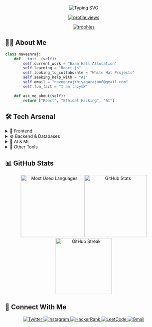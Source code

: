 <div align="center">
  <img src="https://readme-typing-svg.herokuapp.com?font=Fira+Code&size=32&duration=3000&pause=1000&color=0E75B6&center=true&vCenter=true&width=600&height=100&lines=Hi+I'm+Naveenraj+Thiyagarajan;White+Hat+Enthusiast;Developer+%7C+Ethical+Hacker+%7C+AI+Explorer" alt="Typing SVG" />
  
  <p>
    <a href="https://komarev.com/ghpvc/?username=navi-04"><img src="https://komarev.com/ghpvc/?username=navi-04&label=Profile%20views&color=0e75b6&style=flat" alt="profile views"></a>
  </p>
  
  <a href="https://github.com/ryo-ma/github-profile-trophy">
    <img src="https://github-profile-trophy.vercel.app/?username=navi-04&theme=darkhub&row=1&column=6" alt="trophies" />
  </a>
</div>

## 🧑‍💻 About Me

```python
class Naveenraj:
    def __init__(self):
        self.current_work = "Exam Hall Allocation"
        self.learning = "React.js"
        self.looking_to_collaborate = "White Hat Projects"
        self.seeking_help_with = "AI"
        self.email = "naveenrajthiyagarajan6@gmail.com"
        self.fun_fact = "I am lazy😅"
    
    def ask_me_about(self):
        return ["React", "Ethical Hacking", "AI"]
```

## 🛠️ Tech Arsenal

<details>
  <summary>📱 Frontend</summary>
  <br>
  <img src="https://img.shields.io/badge/HTML5-E34F26?style=for-the-badge&logo=html5&logoColor=white" alt="HTML5">
  <img src="https://img.shields.io/badge/CSS3-1572B6?style=for-the-badge&logo=css3&logoColor=white" alt="CSS3">
  <img src="https://img.shields.io/badge/JavaScript-F7DF1E?style=for-the-badge&logo=javascript&logoColor=black" alt="JavaScript">
  <img src="https://img.shields.io/badge/React-20232A?style=for-the-badge&logo=react&logoColor=61DAFB" alt="React">
  <img src="https://img.shields.io/badge/React_Native-20232A?style=for-the-badge&logo=react&logoColor=61DAFB" alt="React Native">
  <img src="https://img.shields.io/badge/Figma-F24E1E?style=for-the-badge&logo=figma&logoColor=white" alt="Figma">
</details>

<details>
  <summary>⚙️ Backend & Databases</summary>
  <br>
  <img src="https://img.shields.io/badge/Node.js-339933?style=for-the-badge&logo=nodedotjs&logoColor=white" alt="Node.js">
  <img src="https://img.shields.io/badge/Java-ED8B00?style=for-the-badge&logo=java&logoColor=white" alt="Java">
  <img src="https://img.shields.io/badge/Python-3776AB?style=for-the-badge&logo=python&logoColor=white" alt="Python">
  <img src="https://img.shields.io/badge/Ruby-CC342D?style=for-the-badge&logo=ruby&logoColor=white" alt="Ruby">
  <img src="https://img.shields.io/badge/MongoDB-4EA94B?style=for-the-badge&logo=mongodb&logoColor=white" alt="MongoDB">
  <img src="https://img.shields.io/badge/MySQL-005C84?style=for-the-badge&logo=mysql&logoColor=white" alt="MySQL">
  <img src="https://img.shields.io/badge/SQLite-07405E?style=for-the-badge&logo=sqlite&logoColor=white" alt="SQLite">
</details>

<details>
  <summary>🧠 AI & ML</summary>
  <br>
  <img src="https://img.shields.io/badge/TensorFlow-FF6F00?style=for-the-badge&logo=tensorflow&logoColor=white" alt="TensorFlow">
  <img src="https://img.shields.io/badge/Pandas-2C2D72?style=for-the-badge&logo=pandas&logoColor=white" alt="Pandas">
  <img src="https://img.shields.io/badge/scikit_learn-F7931E?style=for-the-badge&logo=scikit-learn&logoColor=white" alt="Scikit-learn">
</details>

<details>
  <summary>🔧 Other Tools</summary>
  <br>
  <img src="https://img.shields.io/badge/GIT-E44C30?style=for-the-badge&logo=git&logoColor=white" alt="Git">
  <img src="https://img.shields.io/badge/Linux-FCC624?style=for-the-badge&logo=linux&logoColor=black" alt="Linux">
  <img src="https://img.shields.io/badge/Android-3DDC84?style=for-the-badge&logo=android&logoColor=white" alt="Android">
  <img src="https://img.shields.io/badge/Arduino-00979D?style=for-the-badge&logo=Arduino&logoColor=white" alt="Arduino">
</details>

## 📊 GitHub Stats

<div align="center">
  <img src="https://github-readme-stats.vercel.app/api/top-langs?username=navi-04&show_icons=true&locale=en&layout=compact&theme=tokyonight" alt="Most Used Languages" height="200">
  <img src="https://github-readme-stats.vercel.app/api?username=navi-04&show_icons=true&locale=en&theme=tokyonight" alt="GitHub Stats" height="200">
</div>

<div align="center">
  <img src="https://github-readme-streak-stats.herokuapp.com/?user=navi-04&theme=tokyonight" alt="GitHub Streak" height="180">
</div>

## 🔗 Connect With Me

<div align="center">
  <a href="https://twitter.com/navithiyagu" target="_blank">
    <img src="https://img.shields.io/badge/Twitter-1DA1F2?style=for-the-badge&logo=twitter&logoColor=white" alt="Twitter">
  </a>
  <a href="https://instagram.com/naveenraj.thiyagarajan" target="_blank">
    <img src="https://img.shields.io/badge/Instagram-E4405F?style=for-the-badge&logo=instagram&logoColor=white" alt="Instagram">
  </a>
  <a href="https://www.hackerrank.com/naveenrajthiyag1" target="_blank">
    <img src="https://img.shields.io/badge/-Hackerrank-2EC866?style=for-the-badge&logo=HackerRank&logoColor=white" alt="HackerRank">
  </a>
  <a href="https://www.leetcode.com/navithiyag" target="_blank">
    <img src="https://img.shields.io/badge/-LeetCode-FFA116?style=for-the-badge&logo=LeetCode&logoColor=black" alt="LeetCode">
  </a>
  <a href="mailto:naveenrajthiyagarajan6@gmail.com">
    <img src="https://img.shields.io/badge/Gmail-D14836?style=for-the-badge&logo=gmail&logoColor=white" alt="Gmail">
  </a>
</div>
